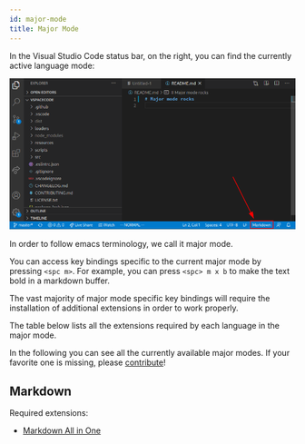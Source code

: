 ```yaml
---
id: major-mode
title: Major Mode
---
```


In the Visual Studio Code status bar, on the right, you can find the currently active language mode:

![major mode position](/img/docs/major_mode.png)

In order to follow emacs terminology, we call it major mode.

You can access key bindings specific to the current major mode by pressing `<spc m>`.
For example, you can press `<spc> m x b` to make the text bold in a markdown buffer.

The vast majority of major mode specific key bindings will require the installation of additional extensions
in order to work properly.

The table below lists all the extensions required by each language in the major mode.

In the following you can see all the currently available major modes.
If your favorite one is missing, please [contribute](https://github.com/VSpaceCode/VSpaceCode/blob/master/CONTRIBUTING.md)!

## Markdown

Required extensions:
- [Markdown All in One](https://marketplace.visualstudio.com/items?itemName=yzhang.markdown-all-in-one)
